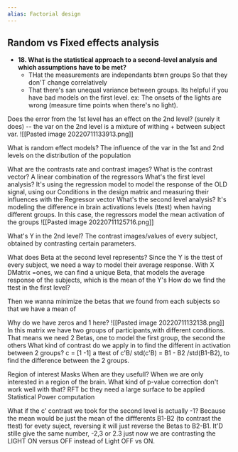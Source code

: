 ```yaml
---
alias: Factorial design
---
```

## Random vs Fixed effects analysis
- **18. What is the statistical approach to a second-level analysis and which assumptions have to be met?**
	- THat the measurements are independants btwn groups So that they don'T change correlatively
	- That there's san unequal variance between groups. 
Its helpful if you have bad models on the first level. ex: The onsets of the lights are wrong (measure time points when there's no light).

Does the error from the 1st level has an effect on the 2nd level? 
	(surely it does) -- the var on the 2nd level is a mixture of withing + between subject var. 
	![[Pasted image 20220711133913.png]]

What is random effect models?
	The influence of the var in the 1st and 2nd levels on the distribution of the population

What are the contrasts rate and contrast images?
What is the contrast vector?
	A linear combination of the regressors
What's the first level analysis?
	It's using the regression model to model the response of the OLD signal, using our Conditions in the design matrix and measuring their influences with the Regressor vector 
What's the second level analysis?
	It's modeling the difference in brain activations levels (ttest) when having different groups. In this case, the regressors model the mean activation of the groups
		![[Pasted image 20220711125716.png]]

What's Y in the 2nd level?
	The contrast images/values of every subject, obtained by contrasting certain parameters.

What does Beta at the second level represents?
	Since the Y is the ttest of every subject, we need a way to model their average response. With X DMatrix =ones, we can find a unique Beta, that models the average response of the subjects, which is the mean of the Y's
How do we find the ttest in the first level?

Then we wanna minimize the betas that we found from each subjects so that we have a mean of


Why do we have zeros and 1 here? 
	![[Pasted image 20220711132138.png]]
	In this matrix we have two groups of participants,with different conditions. That means we need 2 Betas, one to model the first group, the second the others
What kind of contrast do we apply in to find the different in activation between 2 groups?
	 c = [1 -1] a ttest of c'B/ std(c'B) = B1 - B2 /std(B1-B2), to find the difference between the 2 groups.


Region of interest Masks
When are they usefull?
	When we are only interested in a region of the brain. 
What kind  of p-value correction don't work well with that?
	RFT bc they need a large surface to be applied
Statistical Power computation


What if the c' contrast we took for the second level is actually -1?
	Because the mean would be just the mean of the diffferents B1-B2 (to contrast the ttest) for evety suject, reversing it will just reverse the Betas to B2-B1. 
	It'D stille give the same number, -2,3 or 2.3 just now we are contrasting the LIGHT ON versus OFF instead of Light OFF vs ON.
